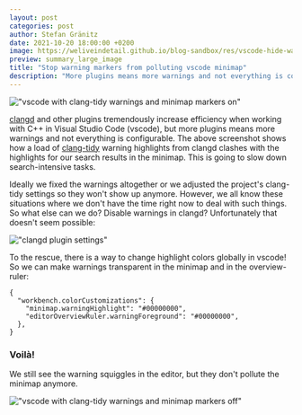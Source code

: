 ```yaml
---
layout: post
categories: post
author: Stefan Gränitz
date: 2021-10-20 18:00:00 +0200
image: https://weliveindetail.github.io/blog-sandbox/res/vscode-hide-warning-markers-on.png
preview: summary_large_image
title: "Stop warning markers from polluting vscode minimap"
description: "More plugins means more warnings and not everything is configurable. Here's a quick way to remove warning markers from the minimap and make space, e.g. for search results."
---
```


!["vscode with clang-tidy warnings and minimap markers on"](https://weliveindetail.github.io/blog-sandbox/res/vscode-hide-warning-markers-on.png)

[clangd](https://marketplace.visualstudio.com/items?itemName=llvm-vs-code-extensions.vscode-clangd) and other plugins tremendously increase efficiency when working with C++ in Visual Studio Code (vscode), but more plugins means more warnings and not everything is configurable. The above screenshot shows how a load of [clang-tidy](https://clang.llvm.org/extra/clang-tidy/) warning highlights from clangd clashes with the highlights for our search results in the minimap. This is going to slow down search-intensive tasks.

Ideally we fixed the warnings altogether or we adjusted the project's clang-tidy settings so they won't show up anymore. However, we all know these situations where we don't have the time right now to deal with such things. So what else can we do? Disable warnings in clangd? Unfortunately that doesn't seem possible:

!["clangd plugin settings"](https://weliveindetail.github.io/blog-sandbox/res/vscode-hide-warning-markers-clangd-settings.png)

To the rescue, there is a way to change highlight colors globally in vscode! So we can make warnings transparent in the minimap and in the overview-ruler:
```
{
  "workbench.colorCustomizations": {
    "minimap.warningHighlight": "#00000000",
    "editorOverviewRuler.warningForeground": "#00000000",
  },
}
```

### Voilà!

We still see the warning squiggles in the editor, but they don't pollute the minimap anymore.

!["vscode with clang-tidy warnings and minimap markers off"](https://weliveindetail.github.io/blog-sandbox/res/vscode-hide-warning-markers-off.png)
